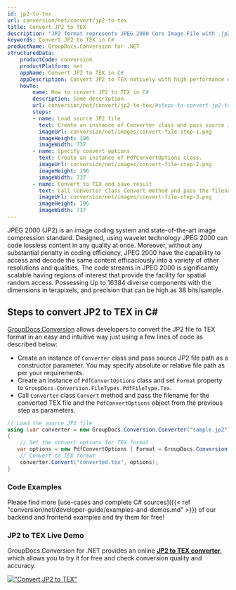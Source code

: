 ```yaml
---
id: jp2-to-tex
url: conversion/net/convert/jp2-to-tex
title: Convert JP2 to TEX
description: "JP2 format represents JPEG 2000 Core Image File with .jp2 extension. Learn how to convert JP2 to TEX file programmatically in C# language using GroupDocs.Conversion for .NET library."
keywords: Convert JP2 to TEX in C#
productName: GroupDocs.Conversion for .NET
structuredData:
    productCode: conversion
    productPlatform: net
    appName: Convert JP2 to TEX in C#
    appDescription: Convert JP2 to TEX natively with high performance using C# language and server side GroupDocs.Conversion for .NET APIs, without the use of any software like Microsoft or Open Office.
    howTo:
        name: How to convert JP2 to TEX in C# 
        description: Some description
        url: conversion/net/convert/jp2-to-tex/#steps-to-convert-jp2-to-tex-in-c
        steps:
        - name: Load source JP2 file 
          text: Create an instance of Converter class and pass source JP2 file path as a constructor parameter. You may specify absolute or relative file path as per your requirements. 
          imageUrl: conversion/net/images/convert-file-step-1.png
          imageHeight: 196
          imageWidth: 737
        - name: Specify convert options 
          text: Create an instance of PdfConvertOptions class.
          imageUrl: conversion/net/images/convert-file-step-2.png
          imageHeight: 196
          imageWidth: 737
        - name: Convert to TEX and save result 
          text: Call Converter class Convert method and pass the filename for the converted HTML file and the PdfConvertOptions object from the previous step as parameters.
          imageUrl: conversion/net/images/convert-file-step-3.png
          imageHeight: 196
          imageWidth: 737
---
```


JPEG 2000 (JP2) is an image coding system and state-of-the-art image compression standard. Designed, using wavelet technology JPEG 2000 can code lossless content in any quality at once. Moreover, without any substantial penalty in coding efficiency, JPEG 2000  have the capability to access and decode the same content efficaciously into a variety of other resolutions and qualities. The code streams in JPEG 2000 is significantly scalable having regions of interest that provide the facility for spatial random access. Possessing Up to 16384 diverse components with the dimensions in terapixels, and precision that can be high as 38 bits/sample.

## Steps to convert JP2 to TEX in C#

[GroupDocs.Conversion](https://products.groupdocs.com/conversion/net) allows developers to convert the JP2 file to TEX format in an easy and intuitive way just using a few lines of code as described below:

* Create an instance of `Converter` class and pass source JP2 file path as a constructor parameter. You may specify absolute or relative file path as per your requirements. 
* Create an instance of `PdfConvertOptions` class and set `Format` property to `GroupDocs.Conversion.FileTypes.PdfFileType.Tex`.
* Call `Converter` class `Convert` method and pass the filename for the converted TEX file and the `PdfConvertOptions` object from the previous step as parameters.

```csharp
// Load the source JP2 file
using (var converter = new GroupDocs.Conversion.Converter("sample.jp2"))
{
    // Set the convert options for TEX format
   var options = new PdfConvertOptions { Format = GroupDocs.Conversion.FileTypes.PdfFileType.Tex };
    // Convert to TEX format
    converter.Convert("converted.tex", options);
}
```

### Code Examples

Please find more [use-cases and complete C# sources]({{< ref "conversion/net/developer-guide/examples-and-demos.md" >}}) of our backend and frontend examples and try them for free!

### JP2 to TEX Live Demo

GroupDocs.Conversion for .NET provides an online [**JP2 to TEX converter**](https://products.groupdocs.app/conversion/jp2-to-tex), which allows you to try it for free and check conversion quality and accuracy.

[!["Convert JP2 to TEX"](conversion/net/images/convert-to-tex/convert-jp2-to-tex.png)](https://products.groupdocs.app/conversion/jp2-to-tex)